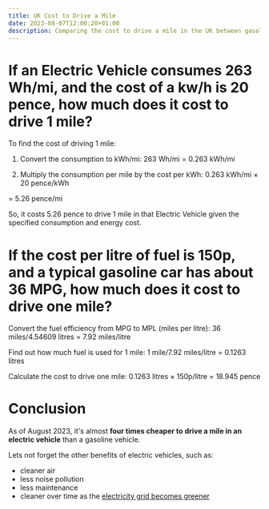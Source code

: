 ```yaml
---
title: UK Cost to Drive a Mile
date: 2023-08-07T12:00:20+01:00
description: Comparing the cost to drive a mile in the UK between gasoline and electric vehicles.
---
```


# If an Electric Vehicle consumes 263 Wh/mi, and the cost of a kw/h is 20 pence, how much does it cost to drive 1 mile?

To find the cost of driving 1 mile:

1. Convert the consumption to kWh/mi:
263 Wh/mi = 0.263 kWh/mi

2. Multiply the consumption per mile by the cost per kWh:
0.263 kWh/mi × 20 pence/kWh

= 5.26 pence/mi

So, it costs 5.26 pence to drive 1 mile in that Electric Vehicle given the specified consumption and energy cost.

# If the cost per litre of fuel is 150p, and a typical gasoline car has about 36 MPG, how much does it cost to drive one mile?

Convert the fuel efficiency from MPG to MPL (miles per litre):
36 miles/4.54609 litres = 7.92 miles/litre

Find out how much fuel is used for 1 mile:
1 mile/7.92 miles/litre = 0.1263 litres

Calculate the cost to drive one mile:
0.1263 litres × 150p/litre = 18.945 pence


# Conclusion

As of August 2023, it's almost **four times cheaper to drive a mile in an electric vehicle** than a gasoline vehicle.

Lets not forget the other benefits of electric vehicles, such as:
* cleaner air
* less noise pollution
* less maintenance
* cleaner over time as the [electricity grid becomes greener](https://grid.iamkate.com/)